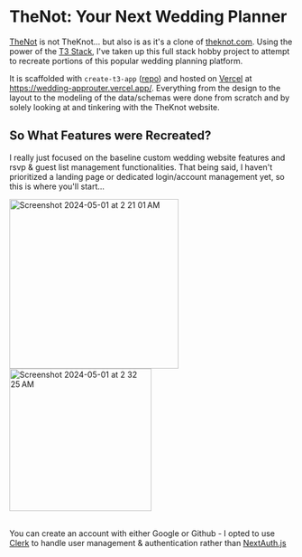 # TheNot: Your Next Wedding Planner

[TheNot](https://wedding-approuter.vercel.app/) is not TheKnot... but also is as it's a clone of [theknot.com](https://www.theknot.com/).
Using the power of the [T3 Stack](https://create.t3.gg/), I've taken up this full stack hobby project to attempt to recreate portions of this popular wedding planning platform.

It is scaffolded with `create-t3-app` ([repo](https://github.com/t3-oss/create-t3-app)) and hosted on [Vercel](https://vercel.com/) at https://wedding-approuter.vercel.app/. Everything from the design to the layout to the modeling of the data/schemas were done from scratch and by solely looking at and tinkering with the TheKnot website.

## So What Features were Recreated?
I really just focused on the baseline custom wedding website features and rsvp & guest list management functionalities. That being said, I haven't prioritized a landing page or dedicated login/account management yet, so this is where you'll start...<br>

<img width="300" alt="Screenshot 2024-05-01 at 2 21 01 AM" src="https://github.com/Kenford20/wedding-approuter/assets/41027303/f6c8c536-72d3-4cc9-80cd-c55411cbca9d">
<img width="252" alt="Screenshot 2024-05-01 at 2 32 25 AM" src="https://github.com/Kenford20/wedding-approuter/assets/41027303/aeb7ec1a-e1be-443f-8233-325fe39ca53c">

<br>You can create an account with either Google or Github - I opted to use [Clerk](https://clerk.com/) to handle user management & authentication rather than [NextAuth.js](https://next-auth.js.org)
